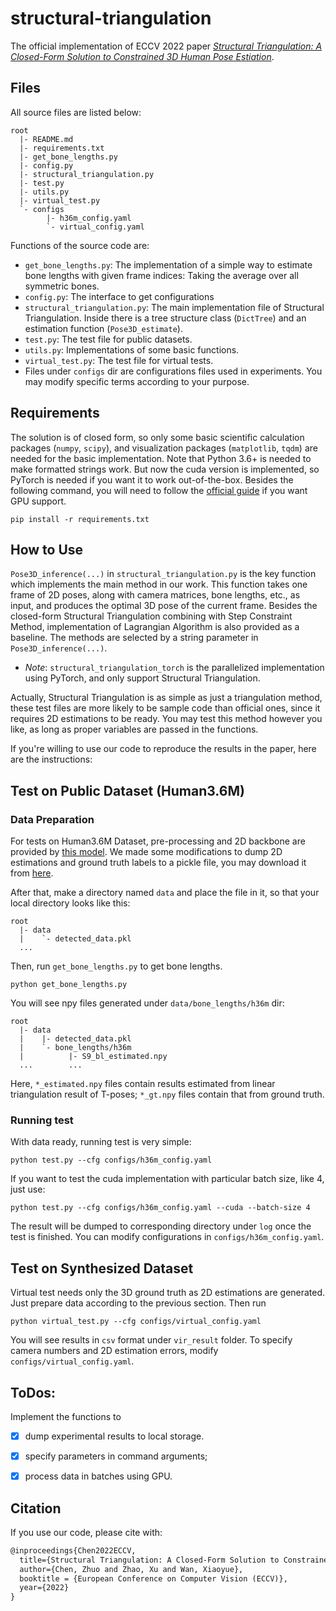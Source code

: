 # structural-triangulation

The official implementation of ECCV 2022 paper [*Structural Triangulation: A Closed-Form Solution to Constrained 3D Human Pose Estiation*](https://doi.org/10.1007/978-3-031-20065-6_40).

## Files

All source files are listed below:

```
root
  |- README.md
  |- requirements.txt
  |- get_bone_lengths.py
  |- config.py
  |- structural_triangulation.py
  |- test.py
  |- utils.py
  |- virtual_test.py
  `- configs
        |- h36m_config.yaml
        `- virtual_config.yaml
```

Functions of the source code are:

* `get_bone_lengths.py`: The implementation of a simple way to estimate bone lengths with given frame indices: Taking the average over all symmetric bones.
* `config.py`: The interface to get configurations
* `structural_triangulation.py`: The main implementation file of Structural Triangulation. Inside there is a tree structure class (`DictTree`) and an estimation function (`Pose3D_estimate`).
* `test.py`: The test file for public datasets.
* `utils.py`: Implementations of some basic functions.
* `virtual_test.py`: The test file for virtual tests.
* Files under `configs` dir are configurations files used in experiments. You may modify specific terms according to your purpose.

## Requirements

The solution is of closed form, so only some basic scientific calculation packages (`numpy`, `scipy`), and visualization packages (`matplotlib`, `tqdm`) are needed for the basic implementation. Note that Python 3.6+ is needed to make formatted strings work. But now the cuda version is implemented, so PyTorch is needed if you want it to work out-of-the-box. Besides the following command, you will need to follow the [official guide](https://pytorch.org/get-started/locally/) if you want GPU support.

```shell
pip install -r requirements.txt
```

## How to Use

`Pose3D_inference(...)` in `structural_triangulation.py` is the key function which implements the main method in our work. This function takes one frame of 2D poses, along with camera matrices, bone lengths, etc., as input, and produces the optimal 3D pose of the current frame. Besides the closed-form Structural Triangulation combining with Step Constraint Method, implementation of Lagrangian Algorithm is also provided as a baseline. The methods are selected by a string parameter in `Pose3D_inference(...)`.

* *Note*: `structural_triangulation_torch` is the parallelized implementation using PyTorch, and only support Structural Triangulation.

Actually, Structural Triangulation is as simple as just a triangulation method, these test files are more likely to be sample code than official ones, since it requires 2D estimations to be ready. You may test this method however you like, as long as proper variables are passed in the functions.

If you're willing to use our code to reproduce the results in the paper, here are the instructions:

## Test on Public Dataset (Human3.6M)

### Data Preparation

For tests on Human3.6M Dataset, pre-processing and 2D backbone are provided by [this model](https://github.com/karfly/learnable-triangulation-pytorch). We made some modifications to dump 2D estimations and ground truth labels to a pickle file, you may download it from [here](https://drive.google.com/file/d/1wOMCBcOzypoGr-e05fjxSPGIF_bdEEu5/view?usp=sharing).

After that, make a directory named `data` and place the file in it, so that your local directory looks like this:

```
root
  |- data
  |    `- detected_data.pkl
  ...
```

Then, run `get_bone_lengths.py` to get bone lengths.

```shell
python get_bone_lengths.py
```

You will see npy files generated under `data/bone_lengths/h36m` dir:

```
root
  |- data
  |    |- detected_data.pkl
  |    `- bone_lengths/h36m
  |          |- S9_bl_estimated.npy
  ...        ...
```

Here, `*_estimated.npy` files contain results estimated from linear triangulation result of T-poses; `*_gt.npy` files contain that from ground truth. 

### Running test

With data ready, running test is very simple:

```shell
python test.py --cfg configs/h36m_config.yaml
```

If you want to test the cuda implementation with particular batch size, like 4, just use:

```shell
python test.py --cfg configs/h36m_config.yaml --cuda --batch-size 4
```

The result will be dumped to corresponding directory under `log` once the test is finished. You can modify configurations in `configs/h36m_config.yaml`.

## Test on Synthesized Dataset

Virtual test needs only the 3D ground truth as 2D estimations are generated. Just prepare data according to the previous section. Then run

```shell
python virtual_test.py --cfg configs/virtual_config.yaml
```

You will see results in `csv` format under `vir_result` folder. To specify camera numbers and 2D estimation errors, modify `configs/virtual_config.yaml`.

## ToDos:

Implement the functions to

- [x] dump experimental results to local storage.

- [x] specify parameters in command arguments;

- [x] process data in batches using GPU.

## Citation

If you use our code, please cite with:

```latex
@inproceedings{Chen2022ECCV,
  title={Structural Triangulation: A Closed-Form Solution to Constrained 3D Human Pose Estiation},
  author={Chen, Zhuo and Zhao, Xu and Wan, Xiaoyue},
  booktitle = {European Conference on Computer Vision (ECCV)},
  year={2022}
}
```
